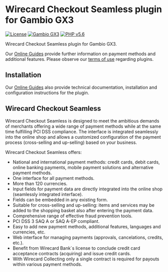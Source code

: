 # Wirecard Checkout Seamless plugin for Gambio GX3

[![License](https://img.shields.io/badge/license-GPLv2-blue.svg)](https://raw.githubusercontent.com/wirecard/gambio-wcs/master/LICENSE)
[![Gambio GX3](https://img.shields.io/badge/Gambio_GX3-v3.2.0.1-v3.4.0.0-green.svg)](https://www.gambio.de/)
[![PHP v5.6](https://img.shields.io/badge/php-v5.6-yellow.svg)](http://www.php.net)


Wirecard Checkout Seamless plugin for Gambio GX3. 

Our [Online Guides](https://guides.wirecard.at/) provide further information on payment methods and additional features. Please observe our [terms of use](https://guides.wirecard.at/shop_plugins:info#terms_of_use) regarding plugins.

## Installation
Our [Online Guides](https://guides.wirecard.at/shop_plugins:gambio_wcs:start "Installation details") also provide technical documentation, installation and configuration instructions for the plugin.


## Wirecard Checkout Seamless
Wirecard Checkout Seamless is designed to meet the ambitious demands of merchants offering a wide range of payment methods while at the same time fulfilling PCI DSS compliance. The interface is integrated seamlessly into the online shop and allows a customized configuration of the payment process (cross-selling and up-selling) based on your business. 

Wirecard Checkout Seamless offers:
- National and international payment methods: credit cards, debit cards, online banking payments, mobile payment solutions and alternative payment methods.
- One interface for all payment methods.
- More than 120 currencies.
- Input fields for payment data are directly integrated into the online shop (seamlessly integrated interface).
- Fields can be embedded in any existing form.
- Suitable for cross-selling and up-selling: items and services may be added to the shopping basket also after entering the payment data.
- Comprehensive range of effective fraud prevention tools.
- PCI DSS 3 SAQ A or SAQ A-EP compliant.
- Easy to add new payment methods, additional features, languages and currencies, etc.
- Web interface for managing payments (approvals, cancelations, credits, etc.).
- Benefit from Wirecard Bank´s license to conclude credit card acceptance contracts (acquiring) and issue credit cards.
- With Wirecard Collecting only a single contract is required for payouts within various payment methods.
